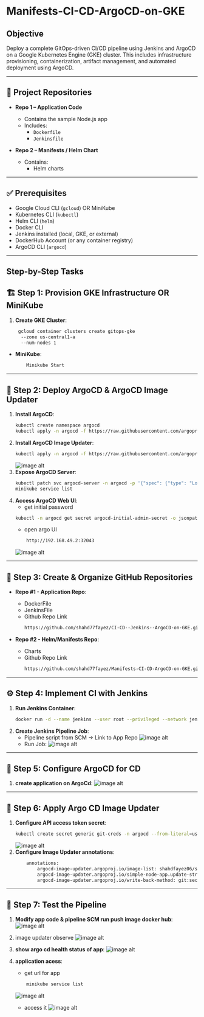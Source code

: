 # Manifests-CI-CD-ArgoCD-on-GKE
## Objective
Deploy a complete GitOps-driven CI/CD pipeline using Jenkins and ArgoCD on a Google Kubernetes Engine (GKE) cluster. This includes infrastructure provisioning,    containerization, artifact management, and automated deployment using ArgoCD. 

---
## 📁 Project Repositories

- **Repo 1 – Application Code**
  - Contains the sample Node.js app
  - Includes:
    - `Dockerfile`
    - `Jenkinsfile`

- **Repo 2 – Manifests / Helm Chart**
  - Contains:
    - Helm charts
---

## ✅ Prerequisites

- Google Cloud CLI (`gcloud`) OR MiniKube
- Kubernetes CLI (`kubectl`)
- Helm CLI (`helm`)
- Docker CLI
- Jenkins installed (local, GKE, or external)
- DockerHub Account (or any container registry)
- ArgoCD CLI (`argocd`)

---

## Step-by-Step Tasks

## 🏗️ Step 1: Provision GKE Infrastructure OR MiniKube

1. **Create GKE Cluster**:
   ```bash
    gcloud container clusters create gitops-gke
     --zone us-central1-a
     --num-nodes 1
   ```
- **MiniKube**:
    ```bash
        Minikube Start
    ```
---
## 🎯 Step 2: Deploy ArgoCD & ArgoCD Image Updater
1. **Install ArgoCD**:
    ```bash
    kubectl create namespace argocd 
    kubectl apply -n argocd -f https://raw.githubusercontent.com/argoproj/argo-cd/stable/manifests/install.yaml
    ```
2. **Install ArgoCD Image Updater**:
    ```bash
    kubectl apply -n argocd -f https://raw.githubusercontent.com/argoproj-labs/argocd-image-updater/stable/manifests/install.yaml
    ```
    ![image alt](https://github.com/shahd77fayez/CI-CD--Jenkins--ArgoCD-on-GKE/blob/bf05714eb79df2521290d30416efb68a73aa8890/Images/argocd%20install%20and%20updater.png) 
2. **Expose ArgoCD Server**:
    ```bash
    kubectl patch svc argocd-server -n argocd -p '{"spec": {"type": "LoadBalancer"}}'
    minikube service list
    ```
3. **Access ArgoCD Web UI**:
    - get initial password
    ```bash
    kubectl -n argocd get secret argocd-initial-admin-secret -o jsonpath="{.data.password}" | base64 -d
    ```
    - open argo UI
    ```bash
        http://192.168.49.2:32043
    ```
     ![ image alt](https://github.com/shahd77fayez/CI-CD--Jenkins--ArgoCD-on-GKE/blob/b7861a23136340a18e2c836795524da0b605c915/Images/Argo%20cd%20url%20aceess.png) 
---
## 📁 Step 3: Create & Organize GitHub Repositories

- **Repo #1 - Application Repo**:
    - DockerFile
    - JenkinsFile
    - Github Repo Link
        ```bash
        https://github.com/shahd77fayez/CI-CD--Jenkins--ArgoCD-on-GKE.git
        ```

- **Repo #2 - Helm/Manifests Repo**:
    - Charts
    - Github Repo Link
        ```bash
        https://github.com/shahd77fayez/Manifests-CI-CD-ArgoCD-on-GKE.git
--- 

## ⚙️ Step 4: Implement CI with Jenkins

1. **Run Jenkins Container**:
    ```bash
    docker run -d --name jenkins --user root --privileged --network jenkins --network-alias docker --env DOCKER_TLS_CERTDIR= -v /var/run/docker.sock:/var/run/docker.sock -v jenkins-data:/var/jenkins_home -p 9090:8080 -p 50000:50000 jenkins/jenkins:lts
    ```
2. **Create Jenkins Pipeline Job**:
    - Pipeline script from SCM → Link to App Repo
        ![image alt](https://github.com/shahd77fayez/CI-CD--Jenkins--ArgoCD-on-GKE/blob/b7861a23136340a18e2c836795524da0b605c915/Images/Jenkins%20SCM%20to%20link%20repo.png)
    - Run Job:
        ![image alt](https://github.com/shahd77fayez/CI-CD--Jenkins--ArgoCD-on-GKE/blob/b7861a23136340a18e2c836795524da0b605c915/Images/jenkins%20build%20success.png)
---
## 🔁 Step 5: Configure ArgoCD for CD
1. **create application on ArgoCd**:
    ![image alt](https://github.com/shahd77fayez/CI-CD--Jenkins--ArgoCD-on-GKE/blob/b7861a23136340a18e2c836795524da0b605c915/Images/application%20argo.png)
---
## 🔄 Step 6: Apply Argo CD Image Updater
1. **Configure API access token secret**:
    ```bash
    kubectl create secret generic git-creds -n argocd --from-literal=username=<my-username> --from-literal=password=<PAT-Github>
    ```
    ![image alt](https://github.com/shahd77fayez/CI-CD--Jenkins--ArgoCD-on-GKE/blob/b7861a23136340a18e2c836795524da0b605c915/Images/secrets%20of%20updater.png)
2. **Configure Image Updater annotations**:
    ```bash
        annotations:
            argocd-image-updater.argoproj.io/image-list: shahdfayez06/simple-nodeapp
            argocd-image-updater.argoproj.io/simple-node-app.update-strategy: latest
            argocd-image-updater.argoproj.io/write-back-method: git:secret:argo/git-creds
    ```
---
## 🧪 Step 7: Test the Pipeline
1. **Modify app code & pipeline SCM run push image docker hub**:
   ![image alt](https://github.com/shahd77fayez/CI-CD--Jenkins--ArgoCD-on-GKE/blob/42ff2953b6e86567cd885fd3cb66eaa0ba7b0eee/Images/docker%20hub%20new%20image%20tag.png)
2. image updater observe
    ![image alt](https://github.com/shahd77fayez/CI-CD--Jenkins--ArgoCD-on-GKE/blob/b7861a23136340a18e2c836795524da0b605c915/Images/image%20updater%20sync.png)
3. **show argo cd health status of app**:
    ![image alt](https://github.com/shahd77fayez/CI-CD--Jenkins--ArgoCD-on-GKE/blob/b7861a23136340a18e2c836795524da0b605c915/Images/argo%20cd%20healthy%20app.png)
4. **application acess**:
    - get url for app
    ```bash
        minikube service list
    ```
    ![image alt](https://github.com/shahd77fayez/CI-CD--Jenkins--ArgoCD-on-GKE/blob/b7861a23136340a18e2c836795524da0b605c915/Images/service%20list%20for%20nodeapp.png)

    - access it
    ![image alt](https://github.com/shahd77fayez/CI-CD--Jenkins--ArgoCD-on-GKE/blob/b7861a23136340a18e2c836795524da0b605c915/Images/running%20app.png)

    

